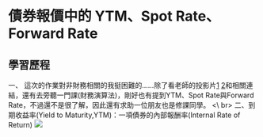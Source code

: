 # 債券報價中的 YTM、Spot Rate、Forward Rate

## 學習歷程
一、 這次的作業對非財務相關的我挺困難的......除了看老師的投影片[1](https://docs.google.com/presentation/d/e/2PACX-1vT0uWPmTezKky8GLD_fkmfuJjXCLRuVkQWNuHmeogeMpY21cbwQurn7CsaVWRZDSZcZTvXjjpvY4lwE/pub?start=false&loop=false&delayms=3000&slide=id.p) [2](https://docs.google.com/presentation/d/e/2PACX-1vSVL0BfN9ddvwhYgAX3PDQzzy864wCQflg9G1-1J7g-t7Rw8bXg1iicVBmgN0HSarVZSFs35Pxv1gA3/pub?start=false&loop=false&delayms=3000&slide=id.p)和相關連結，還有去旁聽一門課(財務演算法)，剛好也有提到YTM、Spot Rate與Forward Rate，不過還不是很了解，因此還有求助一位朋友也是修課同學。 <\ br>
二、到期收益率(Yield to Maturity,YTM)：一項債券的內部報酬率(Internal Rate of Return)
<img src="https://render.githubusercontent.com/render/math?math=e^{i \pi} = -1">
